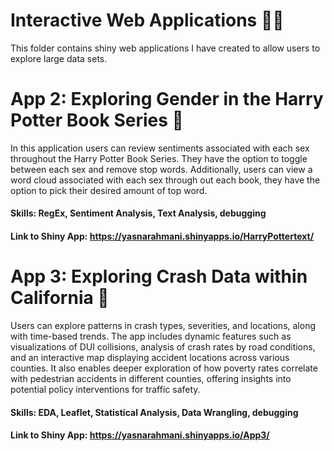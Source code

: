 # Interactive Web Applications 🧑‍💻
This folder contains shiny web applications I have created to allow users to explore large data sets.
  # App 2: Exploring Gender in the Harry Potter Book Series 📖
  In this application users can review sentiments associated with each sex throughout the Harry Potter Book Series. They have the option to toggle between each sex and remove stop words. Additionally, users can view a word cloud associated with each sex through out each book, they have the option to pick their desired amount of top word. 
 #### Skills: RegEx, Sentiment Analysis, Text Analysis, debugging
 #### Link to Shiny App: https://yasnarahmani.shinyapps.io/HarryPottertext/
   
   # App 3: Exploring Crash Data within California 🚗
   Users can explore patterns in crash types, severities, and locations, along with time-based trends. The app includes dynamic features such as visualizations of DUI collisions, analysis of crash rates by road conditions, and an interactive map displaying accident locations across various counties. It also enables deeper exploration of how poverty rates correlate with pedestrian accidents in different counties, offering insights into potential policy interventions for traffic safety.
   #### Skills: EDA, Leaflet, Statistical Analysis, Data Wrangling, debugging
   #### Link to Shiny App: https://yasnarahmani.shinyapps.io/App3/
   
  
